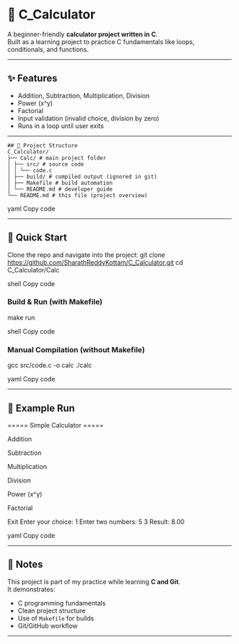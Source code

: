 # 🧮 C_Calculator

A beginner-friendly **calculator project written in C**.  
Built as a learning project to practice C fundamentals like loops, conditionals, and functions.

---

## ✨ Features
- Addition, Subtraction, Multiplication, Division  
- Power (x^y)  
- Factorial  
- Input validation (invalid choice, division by zero)  
- Runs in a loop until user exits  

---
```
## 📂 Project Structure
C_Calculator/
├── Calc/ # main project folder
│ ├── src/ # source code
│ │ └── code.c
│ ├── build/ # compiled output (ignored in git)
│ ├── Makefile # build automation
│ └── README.md # developer guide
└── README.md # this file (project overview)
```
yaml
Copy code

---

## 🚀 Quick Start
Clone the repo and navigate into the project:
git clone https://github.com/SharathReddyKottam/C_Calculator.git
cd C_Calculator/Calc

shell
Copy code

### Build & Run (with Makefile)
make run

shell
Copy code

### Manual Compilation (without Makefile)
gcc src/code.c -o calc
./calc

yaml
Copy code

---

## 📖 Example Run
===== Simple Calculator =====

Addition

Subtraction

Multiplication

Division

Power (x^y)

Factorial

Exit
Enter your choice: 1
Enter two numbers: 5 3
Result: 8.00

yaml
Copy code

---

## 📝 Notes
This project is part of my practice while learning **C and Git**.  
It demonstrates:
- C programming fundamentals  
- Clean project structure  
- Use of `Makefile` for builds  
- Git/GitHub workflow  

---

